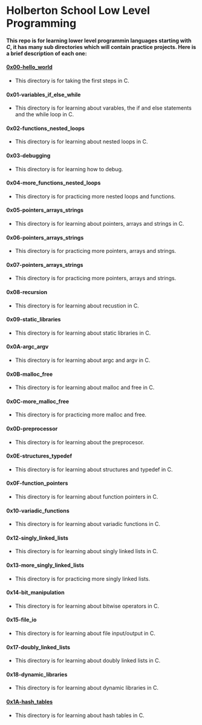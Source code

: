 # Holberton School Low Level Programming 
#### This repo is for learning lower level programmin languages starting with _C_, it has many sub directories which will contain practice projects. Here is a brief description of each one:

#### [0x00-hello_world](./0x00-hello_world)
* This directory is for taking the first steps in C.

#### 0x01-variables_if_else_while
* This directory is for learning about varables, the if and else statements and the while loop in C.

#### 0x02-functions_nested_loops
* This directory is for learning about nested loops in C.

#### 0x03-debugging
* This directory is for learning how to debug.

#### 0x04-more_functions_nested_loops
* This directory is for practicing more nested loops and functions.

#### 0x05-pointers_arrays_strings
* This directory is for learning about pointers, arrays and strings in C.

#### 0x06-pointers_arrays_strings
* This directory is for practicing more pointers, arrays and strings.

#### 0x07-pointers_arrays_strings
* This directory is for practicing more pointers, arrays and strings.

#### 0x08-recursion
* This directory is for learning about recustion in C.

#### 0x09-static_libraries
* This directory is for learning about static libraries in C.

#### 0x0A-argc_argv
* This directory is for learning about argc and argv in C.

#### 0x0B-malloc_free
* This directory is for learning about malloc and free in C.

#### 0x0C-more_malloc_free
* This directory is for practicing more malloc and free.

#### 0x0D-preprocessor
* This directory is for learning about the preprocesor.

#### 0x0E-structures_typedef
* This directory is for learning about structures and typedef in C.

#### 0x0F-function_pointers
* This directory is for learning about function pointers in C.

#### 0x10-variadic_functions
* This directory is for learning about variadic functions in C.

#### 0x12-singly_linked_lists
* This directory is for learning about singly linked lists in C.

#### 0x13-more_singly_linked_lists
* This directory is for practicing more singly linked lists.

#### 0x14-bit_manipulation
* This directory is for learning about bitwise operators in C.

#### 0x15-file_io
* This directory is for learning about file input/output in C.

#### 0x17-doubly_linked_lists
* This directory is for learning about doubly linked lists in C.

#### 0x18-dynamic_libraries
* This directory is for learning about dynamic libraries in C.

#### [0x1A-hash_tables](./0x1A-hash_tables)
* This directory is for learning about hash tables in C.

